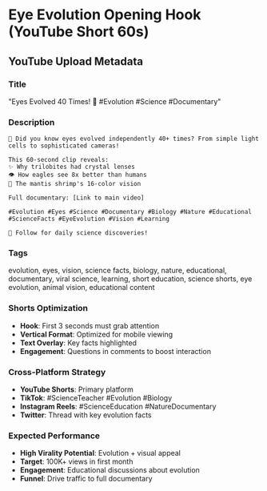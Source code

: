 # Eye Evolution Opening Hook (YouTube Short 60s)

## YouTube Upload Metadata

### **Title**
"Eyes Evolved 40 Times! 🤯 #Evolution #Science #Documentary"

### **Description**
```
🔬 Did you know eyes evolved independently 40+ times? From simple light cells to sophisticated cameras!

This 60-second clip reveals:
✨ Why trilobites had crystal lenses
👁️ How eagles see 8x better than humans
🌈 The mantis shrimp's 16-color vision

Full documentary: [Link to main video]

#Evolution #Eyes #Science #Documentary #Biology #Nature #Educational #ScienceFacts #EyeEvolution #Vision #Learning

🧬 Follow for daily science discoveries!
```

### **Tags**
evolution, eyes, vision, science facts, biology, nature, educational, documentary, viral science, learning, short education, science shorts, eye evolution, animal vision, educational content

### **Shorts Optimization**
- **Hook**: First 3 seconds must grab attention
- **Vertical Format**: Optimized for mobile viewing
- **Text Overlay**: Key facts highlighted
- **Engagement**: Questions in comments to boost interaction

### **Cross-Platform Strategy**
- **YouTube Shorts**: Primary platform
- **TikTok**: #ScienceTeacher #Evolution #Biology
- **Instagram Reels**: #ScienceEducation #NatureDocumentary
- **Twitter**: Thread with key evolution facts

### **Expected Performance**
- **High Virality Potential**: Evolution + visual appeal
- **Target**: 100K+ views in first month
- **Engagement**: Educational discussions about evolution
- **Funnel**: Drive traffic to full documentary
